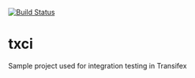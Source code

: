 [![Build Status](https://travis-ci.org/transifex/txci.svg?branch=master)](https://travis-ci.org/transifex/txci)

# txci
Sample project used for integration testing in Transifex
